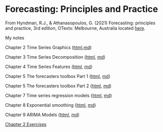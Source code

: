 # Forecasting: Principles and Practice

From Hyndman, R.J., & Athanasopoulos, G. (2021) Forecasting: principles and practice, 3rd edition, OTexts: Melbourne, Australia located [here](https://otexts.com/fpp3/index.html).

My notes

Chapter 2 Time Series Graphics ([html](docs/Chapter2.html),[md](docs/Chapter2.md))

Chapter 3 Time Series Decomposition ([html](docs/Chapter3.html), [md](docs/Chapter3.md))

Chapter 4 Time Series Features ([html](docs/Chapter4.html), [md](docs/Chapter4.md))

Chapter 5 The forecasters toolbox Part 1 ([html](docs/Chapter5.1.html), [md](docs/Chapter5.1.md))

Chapter 5 The forecasters toolbox Part 2 {[html](docs/Chapter5.2.html), [md](docs/Chapter5.2.md))

Chapter 7 Time series regression models {[html](docs/Chapter7.html), [md](docs/Chapter7.md))

Chapter 8 Exponential smoothing {[html](docs/Chapter8.html), [md](docs/Chapter8.md))

Chapter 9 ARIMA Models {[html](docs/Chapter9.html), [md](docs/Chapter9.md))

[Chapter 2 Exercises](exercises/Ch2Exercises.md)

